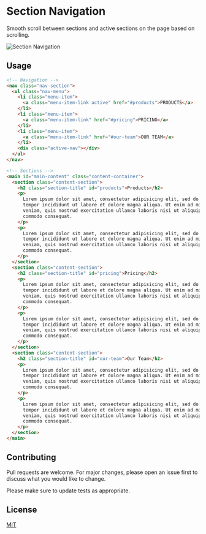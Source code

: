 <!-- @format -->

# Section Navigation

Smooth scroll between sections and active sections on the page based on scrolling.

![Section Navigation](https://media.giphy.com/media/jl2amzWl6tX2ZtCpAH/giphy.gif)

## Usage

```html
<!-- Navigation -->
<nav class="nav-section">
  <ul class="nav-menu">
    <li class="menu-item">
      <a class="menu-item-link active" href="#products">PRODUCTS</a>
    </li>
    <li class="menu-item">
      <a class="menu-item-link" href="#pricing">PRICING</a>
    </li>
    <li class="menu-item">
      <a class="menu-item-link" href="#our-team">OUR TEAM</a>
    </li>
    <div class="active-nav"></div>
  </ul>
</nav>

<!-- Sections -->
<main id="main-content" class="content-container">
  <section class="content-section">
    <h2 class="section-title" id="products">Products</h2>
    <p>
      Lorem ipsum dolor sit amet, consectetur adipisicing elit, sed do eiusmod
      tempor incididunt ut labore et dolore magna aliqua. Ut enim ad minim
      veniam, quis nostrud exercitation ullamco laboris nisi ut aliquip ex ea
      commodo consequat.
    </p>
    <p>
      Lorem ipsum dolor sit amet, consectetur adipisicing elit, sed do eiusmod
      tempor incididunt ut labore et dolore magna aliqua. Ut enim ad minim
      veniam, quis nostrud exercitation ullamco laboris nisi ut aliquip ex ea
      commodo consequat.
    </p>
  </section>
  <section class="content-section">
    <h2 class="section-title" id="pricing">Pricing</h2>
    <p>
      Lorem ipsum dolor sit amet, consectetur adipisicing elit, sed do eiusmod
      tempor incididunt ut labore et dolore magna aliqua. Ut enim ad minim
      veniam, quis nostrud exercitation ullamco laboris nisi ut aliquip ex ea
      commodo consequat.
    </p>
    <p>
      Lorem ipsum dolor sit amet, consectetur adipisicing elit, sed do eiusmod
      tempor incididunt ut labore et dolore magna aliqua. Ut enim ad minim
      veniam, quis nostrud exercitation ullamco laboris nisi ut aliquip ex ea
      commodo consequat.
    </p>
  </section>
  <section class="content-section">
    <h2 class="section-title" id="our-team">Our Team</h2>
    <p>
      Lorem ipsum dolor sit amet, consectetur adipisicing elit, sed do eiusmod
      tempor incididunt ut labore et dolore magna aliqua. Ut enim ad minim
      veniam, quis nostrud exercitation ullamco laboris nisi ut aliquip ex ea
      commodo consequat.
    </p>
    <p>
      Lorem ipsum dolor sit amet, consectetur adipisicing elit, sed do eiusmod
      tempor incididunt ut labore et dolore magna aliqua. Ut enim ad minim
      veniam, quis nostrud exercitation ullamco laboris nisi ut aliquip ex ea
      commodo consequat.
    </p>
  </section>
</main>
```

## Contributing

Pull requests are welcome. For major changes, please open an issue first to discuss what you would like to change.

Please make sure to update tests as appropriate.

## License

[MIT](https://choosealicense.com/licenses/mit/)
